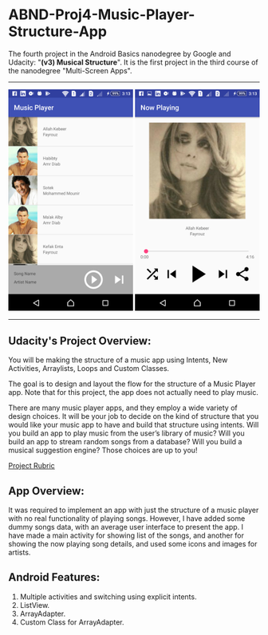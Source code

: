 # ABND-Proj4-Music-Player-Structure-App

The fourth project in the Android Basics nanodegree by Google and Udacity: "**(v3) Musical Structure**".
It is the first project in the third course of the nanodegree "Multi-Screen Apps".

***

<img src="documentation/app_screenshot_1.png" width="250" title="App Screenshot 1 (Main Activity)"> <img src="documentation/app_screenshot_2.png" width="250" title="App Screenshot 2 (Now PLaying)">


***


## Udacity's Project Overview:

You will be making the structure of a music app using Intents, New Activities, Arraylists, Loops and Custom Classes.

The goal is to design and layout the flow for the structure of a Music Player app. Note that for this project, the app does not actually need to play music.

There are many music player apps, and they employ a wide variety of design choices. It will be your job to decide on the kind of structure that you would like your music app to have and build that structure using intents. Will you build an app to play music from the user’s library of music? Will you build an app to stream random songs from a database? Will you build a musical suggestion engine? Those choices are up to you! 

 [Project Rubric](https://review.udacity.com/#!/projects/341/view)

## App Overview:

It was required to implement an app with just the structure of a music player with no real functionality of playing songs. However, I have added some dummy songs data, with an average user interface to present the app.
I have made a main activity for showing list of the songs, and another for showing the now playing song details, and used some icons and images for artists.

## Android Features:

1. Multiple activities and switching using explicit intents.
2. ListView.
3. ArrayAdapter.
4. Custom Class for ArrayAdapter.
